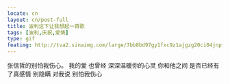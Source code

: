 ```yaml
---
locate: cn
layout: cn/post-full
title: 波利这下让我想起一首歌
tags: [波利,庆祝,爱情]
type: gif
featimg: http://tva2.sinaimg.com/large/7bb8bd97gy1fxc9z1ajgzg20ci04jnpf.gif
---
```


张信哲的别怕我伤心。
我的爱 也曾经 深深温暖你的心灵 你和他之间
是否已经有了真感情 别隐瞒 对我说 别怕我伤心